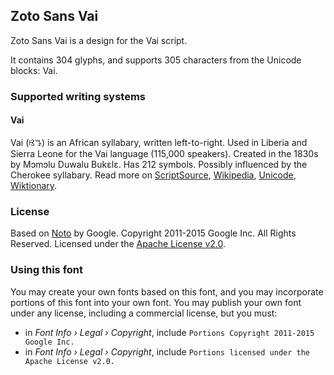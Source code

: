 
## Zoto Sans Vai

Zoto Sans Vai is a design for the Vai script.

It contains 304 glyphs, and supports 305 characters from the Unicode blocks: Vai.


### Supported writing systems


#### Vai

Vai (ꕙꔤ) is an African syllabary, written left-to-right. Used in Liberia and Sierra Leone for the Vai language (115,000 speakers). Created in the 1830s by Mɔmɔlu Duwalu Bukɛlɛ. Has 212 symbols. Possibly influenced by the Cherokee syllabary. Read more on [ScriptSource](https://scriptsource.org/scr/Vaii), [Wikipedia](https://en.wikipedia.org/wiki/ISO_15924:Vaii), [Unicode](https://www.unicode.org/versions/Unicode13.0.0/ch19.pdf#G18604), [Wiktionary](https://en.wiktionary.org/wiki/Category:Vai_script).


### License

Based on [Noto](https://github.com/notofonts) by Google. Copyright 2011-2015 Google Inc. All Rights Reserved. Licensed under the [Apache License v2.0](https://www.apache.org/licenses/LICENSE-2.0.txt).

### Using this font

You may create your own fonts based on this font, and you may incorporate portions of this font into your own font. You may publish your own font under any license, including a commercial license, but you must:

- in _Font Info › Legal › Copyright_, include `Portions Copyright 2011-2015 Google Inc.`
- in _Font Info › Legal › Copyright_, include `Portions licensed under the Apache License v2.0.`
